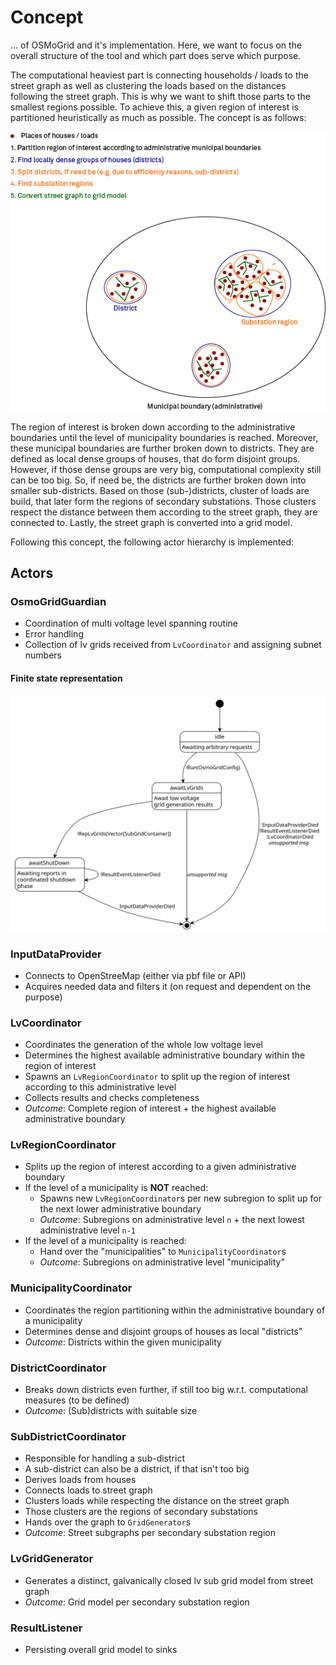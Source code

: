 # Concept

... of OSMoGrid and it's implementation.
Here, we want to focus on the overall structure of the tool and which part does serve which purpose.

The computational heaviest part is connecting households / loads to the street graph as well as clustering the loads based on the distances following the street graph.
This is why we want to shift those parts to the smallest regions possible.
To achieve this, a given region of interest is partitioned heuristically as much as possible.
The concept is as follows:

![](../_static/figures/region_separation.png)

The region of interest is broken down according to the administrative boundaries until the level of municipality boundaries is reached.
Moreover, these municipal boundaries are further broken down to districts.
They are defined as local dense groups of houses, that do form disjoint groups.
However, if those dense groups are very big, computational complexity still can be too big.
So, if need be, the districts are further broken down into smaller sub-districts.
Based on those (sub-)districts, cluster of loads are build, that later form the regions of secondary substations.
Those clusters respect the distance between them according to the street graph, they are connected to.
Lastly, the street graph is converted into a grid model.

Following this concept, the following actor hierarchy is implemented:

## Actors
### OsmoGridGuardian
- Coordination of multi voltage level spanning routine
- Error handling
- Collection of lv grids received from `LvCoordinator` and assigning subnet numbers

#### Finite state representation
![](../_static/figures/puml/OsmoGridGuardian.svg)

### InputDataProvider
- Connects to OpenStreeMap (either via pbf file or API)
- Acquires needed data and filters it (on request and dependent on the purpose)

### LvCoordinator
- Coordinates the generation of the whole low voltage level
- Determines the highest available administrative boundary within the region of interest
- Spawns an `LvRegionCoordinator` to split up the region of interest according to this administrative level
- Collects results and checks completeness
- *Outcome*: Complete region of interest + the highest available administrative boundary

### LvRegionCoordinator
- Splits up the region of interest according to a given administrative boundary
- If the level of a municipality is **NOT** reached:
  - Spawns new `LvRegionCoordinator`s per new subregion to split up for the next lower administrative boundary
  - *Outcome*: Subregions on administrative level `n` + the next lowest administrative level `n-1` 
- If the level of a municipality is reached:
  - Hand over the "municipalities" to `MunicipalityCoordinator`s
  - *Outcome*: Subregions on administrative level "municipality"

### MunicipalityCoordinator
- Coordinates the region partitioning within the administrative boundary of a municipality
- Determines dense and disjoint groups of houses as local "districts"
- *Outcome*: Districts within the given municipality

### DistrictCoordinator
- Breaks down districts even further, if still too big w.r.t. computational measures (to be defined)
- *Outcome*: (Sub)districts with suitable size

### SubDistrictCoordinator
- Responsible for handling a sub-district
- A sub-district can also be a district, if that isn't too big
- Derives loads from houses
- Connects loads to street graph
- Clusters loads while respecting the distance on the street graph
- Those clusters are the regions of secondary substations
- Hands over the graph to `GridGenerator`s
- *Outcome*: Street subgraphs per secondary substation region

### LvGridGenerator
- Generates a distinct, galvanically closed lv sub grid model from street graph
- *Outcome*: Grid model per secondary substation region

### ResultListener
- Persisting overall grid model to sinks
